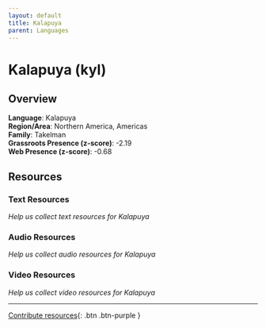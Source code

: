 ```yaml
---
layout: default
title: Kalapuya
parent: Languages
---
```


# Kalapuya (kyl)

## Overview

**Language**: Kalapuya  
**Region/Area**: Northern America, Americas  
**Family**: Takelman  
**Grassroots Presence (z-score)**: -2.19  
**Web Presence (z-score)**: -0.68  

## Resources

### Text Resources
*Help us collect text resources for Kalapuya*

### Audio Resources
*Help us collect audio resources for Kalapuya*

### Video Resources
*Help us collect video resources for Kalapuya*

---

[Contribute resources](https://forms.office.com/e/1SfLJx3u1r){: .btn .btn-purple }
